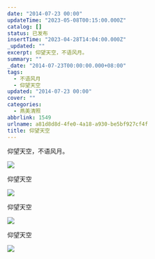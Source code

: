 ```yaml
---
date: "2014-07-23 00:00"
updateTime: "2023-05-08T00:15:00.000Z"
catalog: []
status: 已发布
insertTime: "2023-04-28T14:04:00.000Z"
_updated: ""
excerpt: 仰望天空，不语风月。
summary: ""
_date: "2014-07-23T00:00:00.000+08:00"
tags:
  - 不语风月
  - 仰望天空
updated: "2014-07-23 00:00"
cover: ""
categories:
  - 燕美清照
abbrlink: 1549
urlname: a81d8d8d-4fe0-4a18-a930-be5bf927cf4f
title: 仰望天空
---
```


仰望天空，不语风月。

![](https://image.bmqy.net/upload/Fgr25K6FDgcH_7LJV_dwTFPpyzO9.jpg)

仰望天空

![](https://image.bmqy.net/upload/Fgi0fEE0SFF344HXpJ-56gghNjOD.jpg)

仰望天空

![](https://image.bmqy.net/upload/FknmUPHHK2VlhzrGKIdoCzzzv00W.jpg)

仰望天空

![](https://image.bmqy.net/upload/Fr6F1KQMHQWH_xQ7ZEz968RwkaBF.jpg)
